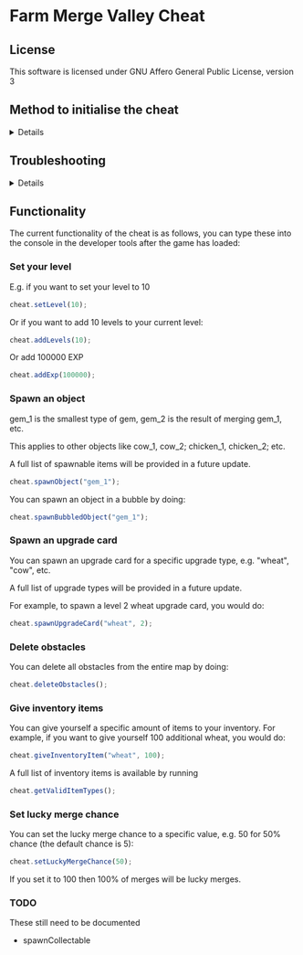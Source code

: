 <!--
SPDX-FileCopyrightHeader: Copyright © 2025 Lenny McLennington <lenny@sneed.church>. All rights reserved.
SPDX-FileContributor: Lenny McLennington <lenny@sneed.church>
SPDX-License-Identifier: AGPL-3.0-only
-->

# Farm Merge Valley Cheat

## License

This software is licensed under GNU Affero General Public License, version 3

## Method to initialise the cheat

<details>
Steps 2-4 ("Set up the injection point") only need to be done once every time the game updates. If you have already set up the breakpoint, you can just initialise the cheat by doing step 1 then skipping to steps 5 and onward.

### Open the game

1. Press F12 or Ctrl+Shift+I to open the Developer Tools, then open Farm Merge Valley. The game will be black because its code is paused as soon as it begins to load. This is normal and expected, it will be black until you've finished loading the cheat. **TIP:** If you press **Esc** while the developer tools are focused, it will toggle the console panel, which is useful for quick access to write code in the console without needing to click back and forth to the console tab.

### Set up the injection point

2. Make sure the developer tools are focused, and press **Ctrl+Shift+P** and type in `Disable JavaScript source maps` and press enter to disable source maps, this is required because source maps interfere with the method of injecting the cheat. If it doesn't show up, that means source maps are already disabled so don't worry.
3. Press **Ctrl+P** and paste `__importerOffset__` then press enter, it should take you to a specific line in the code and highlight it orange so it's easy for you to find the position of the text cursor.
4. Set a breakpoint on that line by clicking the left part of the sidebar in on the same line as the current text cursor position.

### Load the cheat

5. The game will be paused on a debugger trap. In order to bypass it, copy the code below and paste it into the console, then press enter:
<details>

```js
Function.prototype.constructor = new Proxy(Function.prototype.constructor, {
  apply(target, thisArg, argumentsList) {
    if (argumentsList.length === 1 && argumentsList[0] === "debugger") {
      return () => {};
    }

    return Reflect.apply(target, thisArg, argumentsList);
  },
});
```

</details>

6. Resume script execution by pressing F8, or by pressing **Ctrl+Shift+P** and typing "Resume script execution" then pressing enter.
7. After you've resumed script execution, the debugger should break again. This time it will be on the breakpoint that you previously set in step **3**. Now, copy the code below and paste it into the console, then press enter:

<details>

```js
/* __mainScriptContent__ */
```

</details>

8. Now you can just repeat step **6** to fully resume the execution of the game.

</details>

## Troubleshooting

<details>

### Uncaught ReferenceError: cheat is not defined

This would happen if you close the developer tools and re-open them, meaning the execution context gets reset to "top". In order to go back to the Farm Merge Valley execution context, click the dropdown which would now say "top", and find where it says "https://1187013846746005515.discordsays.com/", and select that.

![Execution context example](./assets/execution_context_example.png)

</details>

## Functionality

<!-- TODO: parse assets-manifest.json to get the list of items that can be spawned. -->

The current functionality of the cheat is as follows, you can type these into the console in the developer tools after the game has loaded:

### Set your level

E.g. if you want to set your level to 10

```js
cheat.setLevel(10);
```

Or if you want to add 10 levels to your current level:

```js
cheat.addLevels(10);
```

Or add 100000 EXP

```js
cheat.addExp(100000);
```

### Spawn an object

gem_1 is the smallest type of gem, gem_2 is the result of merging gem_1, etc.

This applies to other objects like cow_1, cow_2; chicken_1, chicken_2; etc.

A full list of spawnable items will be provided in a future update.

```js
cheat.spawnObject("gem_1");
```

You can spawn an object in a bubble by doing:

```js
cheat.spawnBubbledObject("gem_1");
```

### Spawn an upgrade card

You can spawn an upgrade card for a specific upgrade type, e.g. "wheat", "cow", etc.

A full list of upgrade types will be provided in a future update.

For example, to spawn a level 2 wheat upgrade card, you would do:

```js
cheat.spawnUpgradeCard("wheat", 2);
```

### Delete obstacles

You can delete all obstacles from the entire map by doing:

```js
cheat.deleteObstacles();
```

### Give inventory items

You can give yourself a specific amount of items to your inventory. For example, if you want to give yourself 100 additional wheat, you would do:

```js
cheat.giveInventoryItem("wheat", 100);
```

A full list of inventory items is available by running

```js
cheat.getValidItemTypes();
```

### Set lucky merge chance

You can set the lucky merge chance to a specific value, e.g. 50 for 50% chance (the default chance is 5):

```js
cheat.setLuckyMergeChance(50);
```

If you set it to 100 then 100% of merges will be lucky merges.

### TODO

These still need to be documented

- spawnCollectable
